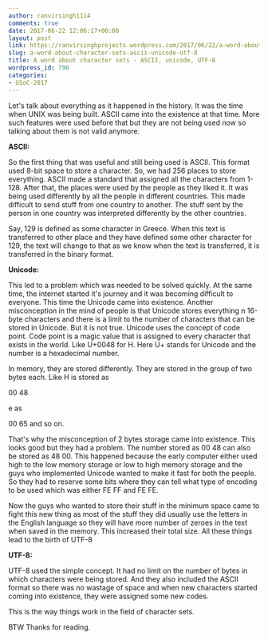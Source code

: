 ```yaml
---
author: ranvirsingh1114
comments: true
date: 2017-06-22 12:06:17+00:00
layout: post
link: https://ranvirsinghprojects.wordpress.com/2017/06/22/a-word-about-character-sets-ascii-unicode-utf-8/
slug: a-word-about-character-sets-ascii-unicode-utf-8
title: A word about character sets - ASCII, unicode, UTF-8
wordpress_id: 798
categories:
- GSoC-2017
---
```


Let's talk about everything as it happened in the history. It was the time when UNIX was being built. ASCII came into the existence at that time. More such features were used before that but they are not being used now so talking about them is not valid anymore.

**ASCII:**

So the first thing that was useful and still being used is ASCII. This format used 8-bit space to store a character. So, we had 256 places to store everything. ASCII made a standard that assigned all the characters from 1-128. After that, the places were used by the people as they liked it. It was being used differently by all the people in different countries. This made difficult to send stuff from one country to another. The stuff sent by the person in one country was interpreted differently by the other countries.

Say, 129 is defined as some character in Greece. When this text is transferred to other place and they have defined some other character for 129, the text will change to that as we know when the text is transferred, it is transferred in the binary format.

**Unicode:**

This led to a problem which was needed to be solved quickly. At the same time, the internet started it's journey and it was becoming difficult to everyone. This time the Unicode came into existence. Another misconception in the mind of people is that Unicode stores everything n 16-byte characters and there is a limit to the number of characters that can be stored in Unicode. But it is not true. Unicode uses the concept of code point. Code point is a magic value that is assigned to every character that exists in the world. Like U+0048 for H. Here U+ stands for Unicode and the number is a hexadecimal number.

In memory, they are stored differently. They are stored in the group of two bytes each. Like H is stored as

00 48

e as

00 65 and so on.

That's why the misconception of 2 bytes storage came into existence. This looks good but they had a problem. The number stored as 00 48 can also be stored as 48 00. This happened because the early computer either used high to the low memory storage or low to high memory storage and the guys who implemented Unicode wanted to make it fast for both the people. So they had to reserve some bits where they can tell what type of encoding to be used which was either FE FF and FE FE.

Now the guys who wanted to store their stuff in the minimum space came to fight this new thing as most of the stuff they did usually use the letters in the English language so they will have more number of zeroes in the text when saved in the memory. This increased their total size. All these things lead to the birth of UTF-8

**UTF-8:**

UTF-8 used the simple concept. It had no limit on the number of bytes in which characters were being stored. And they also included the ASCII format so there was no wastage of space and when new characters started coming into existence, they were assigned some new codes.

This is the way things work in the field of character sets.

BTW Thanks for reading.

